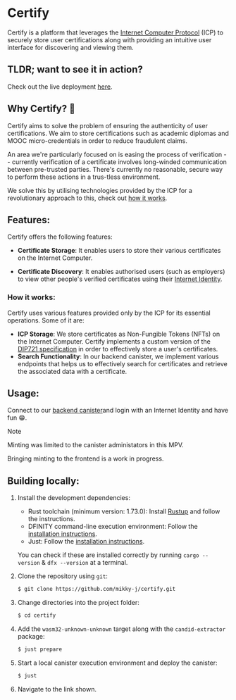 # Certify

Certify is a platform that leverages the [Internet Computer Protocol](https://internetcomputer.org/) (ICP) to securely store user certifications along with providing an intuitive user interface for discovering and viewing them.

## TLDR; want to see it in action?

Check out the live deployment [here](https://a4gq6-oaaaa-aaaab-qaa4q-cai.raw.icp0.io/?id=ggudy-cyaaa-aaaan-qlgwq-ca).

## Why Certify? 🤔

Certify aims to solve the problem of ensuring the authenticity of user certifications. We aim to store certifications such as academic diplomas and MOOC micro-credentials in order to reduce fraudulent claims.

An area we're particularly focused on is easing the process of verification -- currently verification of a certificate involves long-winded communication between pre-trusted parties. There's currently no reasonable, secure way to perform these actions in a trus-tless environment.

We solve this by utilising technologies provided by the ICP for a revolutionary approach to this, check out [how it works](#how-it-works).

## Features:

Certify offers the following features:

- **Certificate Storage**: It enables users to store their various certificates on the Internet Computer.

- **Certificate Discovery**: It enables authorised users (such as employers) to view other people's verified certificates using their [Internet Identity](https://identity.ic0.app/).

### How it works:

Certify uses various features provided only by the ICP for its essential operations. Some of it are:

- **ICP Storage**: We store certificates as Non-Fungible Tokens (NFTs) on the Internet Computer. Certify implements a custom version of the [DIP721 specification](https://github.com/Psychedelic/DIP721/blob/develop/spec.md) in order to effectively store a user's certificates.
- **Search Functionality**: In our backend canister, we implement various endpoints that helps us to effectively search for certificates and retrieve the associated data with a certificate.

## Usage:

Connect to our [backend canister](https://a4gq6-oaaaa-aaaab-qaa4q-cai.raw.icp0.io/?id=ggudy-cyaaa-aaaan-qlgwq-cai)and login with an Internet Identity and have fun 😁.

> [!NOTE]
> Minting was limited to the canister administators in this MPV.
>
> Bringing minting to the frontend is a work in progress.

## Building locally:

1.  Install the development dependencies:

    - Rust toolchain (minimum version: 1.73.0): Install [Rustup](https://rustup.rs) and follow the instructions.
    - DFINITY command-line execution environment: Follow the [installation instructions](https://internetcomputer.org/docs/current/developer-docs/setup/install/#installing-the-ic-sdk-1).
    - Just: Follow the [installation instructions](https://github.com/casey/just#installation).

    You can check if these are installed correctly by running `cargo --version` & `dfx --version` at a terminal.

2.  Clone the repository using `git`:

    ```sh
    $ git clone https://github.com/mikky-j/certify.git
    ```

3.  Change directories into the project folder:

    ```sh
    $ cd certify
    ```

4.  Add the `wasm32-unknown-unknown` target along with the `candid-extractor` package:

    ```sh
    $ just prepare
    ```

5.  Start a local canister execution environment and deploy the canister:

    ```sh
    $ just
    ```

6.  Navigate to the link shown.
